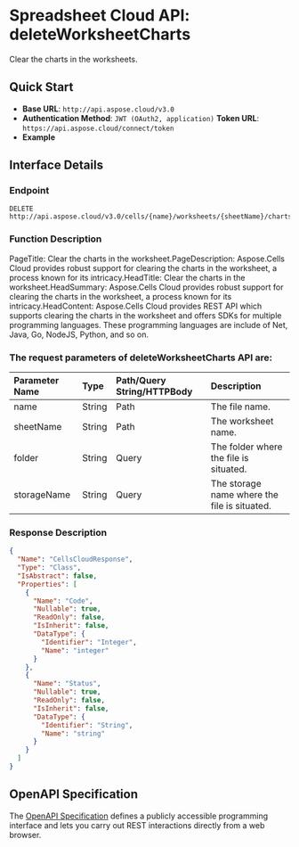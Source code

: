 # **Spreadsheet Cloud API: deleteWorksheetCharts**

Clear the charts in the worksheets. 


## **Quick Start**

- **Base URL**: `http://api.aspose.cloud/v3.0`
- **Authentication Method**: `JWT (OAuth2, application)`  **Token URL**: `https://api.aspose.cloud/connect/token`
- **Example** 

## **Interface Details**

### **Endpoint** 

```
DELETE http://api.aspose.cloud/v3.0/cells/{name}/worksheets/{sheetName}/charts
```
### **Function Description**
PageTitle: Clear the charts in the worksheet.PageDescription: Aspose.Cells Cloud provides robust support for clearing the charts in the worksheet, a process known for its intricacy.HeadTitle: Clear the charts in the worksheet.HeadSummary: Aspose.Cells Cloud provides robust support for clearing the charts in the worksheet, a process known for its intricacy.HeadContent: Aspose.Cells Cloud provides REST API which supports clearing the charts in the worksheet and offers SDKs for multiple programming languages. These programming languages are include of Net, Java, Go, NodeJS, Python, and so on.

### The request parameters of **deleteWorksheetCharts** API are: 

| Parameter Name | Type | Path/Query String/HTTPBody | Description | 
| :- | :- | :- |:- | 
|name|String|Path|The file name.|
|sheetName|String|Path|The worksheet name.|
|folder|String|Query|The folder where the file is situated.|
|storageName|String|Query|The storage name where the file is situated.|

### **Response Description**
```json
{
  "Name": "CellsCloudResponse",
  "Type": "Class",
  "IsAbstract": false,
  "Properties": [
    {
      "Name": "Code",
      "Nullable": true,
      "ReadOnly": false,
      "IsInherit": false,
      "DataType": {
        "Identifier": "Integer",
        "Name": "integer"
      }
    },
    {
      "Name": "Status",
      "Nullable": true,
      "ReadOnly": false,
      "IsInherit": false,
      "DataType": {
        "Identifier": "String",
        "Name": "string"
      }
    }
  ]
}
```


## OpenAPI Specification

The [OpenAPI Specification](https://reference.aspose.cloud/cells/#/ChartsController/DeleteWorksheetCharts) defines a publicly accessible programming interface and lets you carry out REST interactions directly from a web browser.

